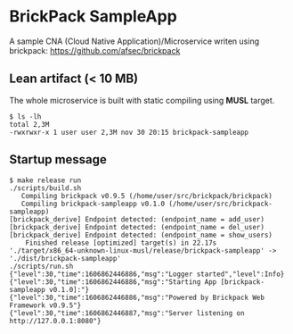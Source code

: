 # BrickPack SampleApp

A sample CNA (Cloud Native Application)/Microservice writen using brickpack: https://github.com/afsec/brickpack

## Lean artifact (< 10 MB)
The whole microservice is built with static compiling using **MUSL** target.
```
$ ls -lh
total 2,3M
-rwxrwxr-x 1 user user 2,3M nov 30 20:15 brickpack-sampleapp
```

## Startup message
```
$ make release run
./scripts/build.sh
   Compiling brickpack v0.9.5 (/home/user/src/brickpack/brickpack)
   Compiling brickpack-sampleapp v0.1.0 (/home/user/src/brickpack-sampleapp)
[brickpack_derive] Endpoint detected: (endpoint_name = add_user)
[brickpack_derive] Endpoint detected: (endpoint_name = del_user)
[brickpack_derive] Endpoint detected: (endpoint_name = show_users)
    Finished release [optimized] target(s) in 22.17s
'./target/x86_64-unknown-linux-musl/release/brickpack-sampleapp' -> './dist/brickpack-sampleapp'
./scripts/run.sh
{"level":30,"time":1606862446886,"msg":"Logger started","level":Info}
{"level":30,"time":1606862446886,"msg":"Starting App [brickpack-sampleapp v0.1.0]:"}
{"level":30,"time":1606862446886,"msg":"Powered by Brickpack Web Framework v0.9.5"}
{"level":30,"time":1606862446887,"msg":"Server listening on http://127.0.0.1:8080"}
```